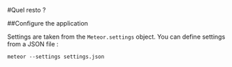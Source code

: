 #Quel resto ?

##Configure the application

Settings are taken from the `Meteor.settings` object. You can define settings from a JSON file :

    meteor --settings settings.json
